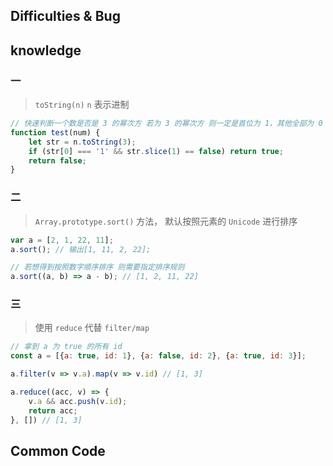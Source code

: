 ## Difficulties & Bug

## knowledge

### 一

> `toString(n)` `n` 表示进制

```js
// 快速判断一个数是否是 3 的幂次方 若为 3 的幂次方 则一定是首位为 1，其他全部为 0
function test(num) {
    let str = n.toString(3);
    if (str[0] === '1' && str.slice(1) == false) return true;
    return false;
}
```

### 二

> `Array.prototype.sort()` 方法， 默认按照元素的 `Unicode` 进行排序

```js
var a = [2, 1, 22, 11];
a.sort(); // 输出[1, 11, 2, 22];

// 若想得到按照数字顺序排序 则需要指定排序规则
a.sort((a, b) => a - b); // [1, 2, 11, 22]
```

### 三

> 使用 `reduce` 代替 `filter/map`

```js
// 拿到 a 为 true 的所有 id
const a = [{a: true, id: 1}, {a: false, id: 2}, {a: true, id: 3}];

a.filter(v => v.a).map(v => v.id) // [1, 3]

a.reduce((acc, v) => {
    v.a && acc.push(v.id);
    return acc;
}, []) // [1, 3]
```

## Common Code

